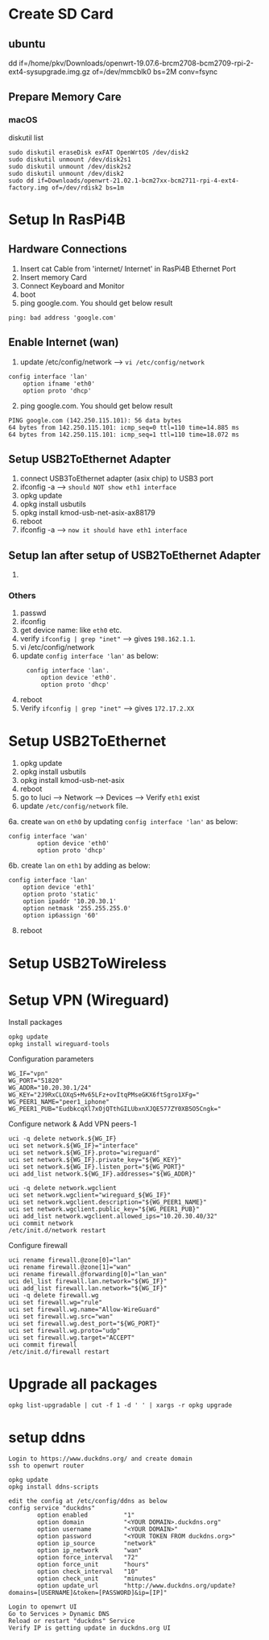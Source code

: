 # Create SD Card

## ubuntu
dd if=/home/pkv/Downloads/openwrt-19.07.6-brcm2708-bcm2709-rpi-2-ext4-sysupgrade.img.gz of=/dev/mmcblk0 bs=2M conv=fsync

## Prepare Memory Care
### macOS
diskutil list 

```
sudo diskutil eraseDisk exFAT OpenWrtOS /dev/disk2
sudo diskutil unmount /dev/disk2s1
sudo diskutil unmount /dev/disk2s2
sudo diskutil unmount /dev/disk2
sudo dd if=Downloads/openwrt-21.02.1-bcm27xx-bcm2711-rpi-4-ext4-factory.img of=/dev/rdisk2 bs=1m
```

# Setup In RasPi4B
## Hardware Connections
1. Insert cat Cable from 'internet/ Internet' in RasPi4B Ethernet Port
2. Insert memory Card
3. Connect Keyboard and Monitor 
4. boot
5. ping google.com. You should get below result
```
ping: bad address 'google.com'
```
## Enable Internet (wan)
1. update /etc/config/network --> ```vi /etc/config/network```
```
config interface 'lan'
    option ifname 'eth0'
    option proto 'dhcp'
```
2. ping google.com. You should get below result
```
PING google.com (142.250.115.101): 56 data bytes
64 bytes from 142.250.115.101: icmp_seq=0 ttl=110 time=14.885 ms
64 bytes from 142.250.115.101: icmp_seq=1 ttl=110 time=18.072 ms
```

## Setup USB2ToEthernet Adapter
1. connect USB3ToEthernet adapter (asix chip) to USB3 port
2. ifconfig -a --> ``` should NOT show eth1 interface ```
3. opkg update
4. opkg install usbutils
5. opkg install kmod-usb-net-asix-ax88179
6. reboot
7. ifconfig -a --> ``` now it should have eth1 interface ```

## Setup lan after setup of USB2ToEthernet Adapter
1. 


### Others
1. passwd
2. ifconfig
3. get device name: like `eth0` etc. 
4. verify `ifconfig | grep "inet"` --> gives `198.162.1.1`. 
5. vi /etc/config/network
6. update `config interface 'lan'` as below:  
```
     config interface 'lan'. 
         option device 'eth0'. 
         option proto 'dhcp'  
```
4. reboot
5. Verify `ifconfig | grep "inet"` --> gives `172.17.2.XX`


# Setup USB2ToEthernet 
1. opkg update
2. opkg install usbutils
3. opkg install kmod-usb-net-asix
4. reboot
5. go to luci --> Network --> Devices --> Verify `eth1` exist 
6. update `/etc/config/network` file. 
    
  6a. create `wan` on `eth0` by updating `config interface 'lan'` as below:  
```
config interface 'wan'
        option device 'eth0'
        option proto 'dhcp'
```
  6b. create `lan` on `eth1` by adding as below:  
```
config interface 'lan'
	option device 'eth1'
	option proto 'static'
	option ipaddr '10.20.30.1'
	option netmask '255.255.255.0'
	option ip6assign '60'
```

8. reboot


# Setup USB2ToWireless

# Setup VPN (Wireguard)
Install packages
```
opkg update
opkg install wireguard-tools
```
 
Configuration parameters
```
WG_IF="vpn"
WG_PORT="51820"
WG_ADDR="10.20.30.1/24"
WG_KEY="2J9RxCLOXqS+Mv65LFz+ovItqPMseGKX6ftSgro1XFg="
WG_PEER1_NAME="peer1_iphone"
WG_PEER1_PUB="EudbkcqXl7xOjQTthGILUbxnXJQE577ZY0XB5O5Cngk="
```
Configure network & Add VPN peers-1
```
uci -q delete network.${WG_IF}
uci set network.${WG_IF}="interface"
uci set network.${WG_IF}.proto="wireguard"
uci set network.${WG_IF}.private_key="${WG_KEY}"
uci set network.${WG_IF}.listen_port="${WG_PORT}"
uci add_list network.${WG_IF}.addresses="${WG_ADDR}"
```

```
uci -q delete network.wgclient
uci set network.wgclient="wireguard_${WG_IF}"
uci set network.wgclient.description="${WG_PEER1_NAME}"
uci set network.wgclient.public_key="${WG_PEER1_PUB}"
uci add_list network.wgclient.allowed_ips="10.20.30.40/32"
uci commit network
/etc/init.d/network restart
```

Configure firewall
```
uci rename firewall.@zone[0]="lan"
uci rename firewall.@zone[1]="wan"
uci rename firewall.@forwarding[0]="lan_wan"
uci del_list firewall.lan.network="${WG_IF}"
uci add_list firewall.lan.network="${WG_IF}"
uci -q delete firewall.wg
uci set firewall.wg="rule"
uci set firewall.wg.name="Allow-WireGuard"
uci set firewall.wg.src="wan"
uci set firewall.wg.dest_port="${WG_PORT}"
uci set firewall.wg.proto="udp"
uci set firewall.wg.target="ACCEPT"
uci commit firewall
/etc/init.d/firewall restart
```

# Upgrade all packages
```opkg list-upgradable | cut -f 1 -d ' ' | xargs -r opkg upgrade  ```

# setup ddns
```
Login to https://www.duckdns.org/ and create domain
ssh to openwrt router

opkg update
opkg install ddns-scripts

edit the config at /etc/config/ddns as below 
config service "duckdns"
        option enabled          "1"
        option domain           "<YOUR DOMAIN>.duckdns.org"
        option username         "<YOUR DOMAIN>"
        option password         "<YOUR TOKEN FROM duckdns.org>"
        option ip_source        "network"
        option ip_network       "wan"
        option force_interval   "72"
        option force_unit       "hours"
        option check_interval   "10"
        option check_unit       "minutes"
        option update_url       "http://www.duckdns.org/update?domains=[USERNAME]&token=[PASSWORD]&ip=[IP]"
	
Login to openwrt UI
Go to Services > Dynamic DNS
Reload or restart "duckdns" Service
Verify IP is getting update in duckdns.org UI 
```



